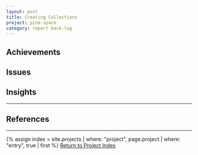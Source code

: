 ```yaml
---
layout: post
title: Creating Collections
project: pink-space
category: report back-log
---
```


## Achievements

## Issues

## Insights

---

## References

---

{% assign index = site.projects | where: "project", page.project | where: "entry", true | first %}
[Return to Project Index]({{index.url}})
